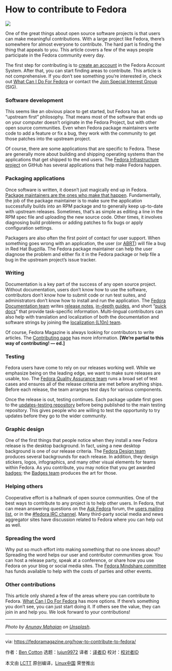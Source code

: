 [#]: collector: (lujun9972)
[#]: translator: ( )
[#]: reviewer: ( )
[#]: publisher: ( )
[#]: url: ( )
[#]: subject: (How to contribute to Fedora)
[#]: via: (https://fedoramagazine.org/how-to-contribute-to-fedora/)
[#]: author: (Ben Cotton https://fedoramagazine.org/author/bcotton/)

How to contribute to Fedora
======

![][1]

One of the great things about open source software projects is that users can make meaningful contributions. With a large project like Fedora, there’s somewhere for almost everyone to contribute. The hard part is finding the thing that appeals to you. This article covers a few of the ways people participate in the Fedora community every day.

The first step for contributing is to [create an account][2] in the Fedora Account System. After that, you can start finding areas to contribute. This article is not comprehensive. If you don’t see something you’re interested in, check out [What Can I Do For Fedora][3] or contact the [Join Special Interest Group][4] (SIG).

### Software development

This seems like an obvious place to get started, but Fedora has an “upstream first” philosophy. That means most of the software that ends up on your computer doesn’t originate in the Fedora Project, but with other open source communities. Even when Fedora package maintainers write code to add a feature or fix a bug, they work with the community to get those patches into the upstream project.

Of course, there are some applications that are specific to Fedora. These are generally more about building and shipping operating systems than the applications that get shipped to the end users. The [Fedora Infrastructure project][5] on GitHub has several applications that help make Fedora happen.

### Packaging applications

Once software is written, it doesn’t just magically end up in Fedora. [Package maintainers are the ones who make that happen][6]. Fundamentally, the job of the package maintainer is to make sure the application successfully builds into an RPM package and to generally keep up-to-date with upstream releases. Sometimes, that’s as simple as editing a line in the RPM spec file and uploading the new source code. Other times, it involves diagnosing build problems or adding patches to fix bugs or apply configuration settings.

Packagers are also often the first point of contact for user support. When something goes wrong with an application, the user (or [ABRT][7]) will file a bug in Red Hat Bugzilla. The Fedora package maintainer can help the user diagnose the problem and either fix it in the Fedora package or help file a bug in the upstream project’s issue tracker.

### Writing

Documentation is a key part of the success of any open source project. Without documentation, users don’t know how to use the software, contributors don’t know how to submit code or run test suites, and administrators don’t know how to install and run the application. The [Fedora Documentation team][8] writes [release notes][9], [in-depth guides][10], and short “[quick docs][11]” that provide task-specific information. Multi-lingual contributors can also help with translation and localization of both the documentation and software strings by joining the [localization (L10n) team][12].

Of course, Fedora Magazine is always looking for contributors to write articles. The [Contributing page][13] has more information. **[We’re partial to this way of contributing! — ed.]**

### Testing

Fedora users have come to rely on our releases working well. While we emphasize being on the leading edge, we want to make sure releases are usable, too. The [Fedora Quality Assurance team][14] runs a broad set of test cases and ensures all of the release criteria are met before anything ships. Before each release, the team arranges test days for various components.

Once the release is out, testing continues. Each package update first goes to the [updates-testing repository][15] before being published to the main testing repository. This gives people who are willing to test the opportunity to try updates before they go to the wider community. 

### Graphic design

One of the first things that people notice when they install a new Fedora release is the desktop background. In fact, using a new desktop background is one of our release criteria. The [Fedora Design team][16] produces several backgrounds for each release. In addition, they design stickers, logos, infographics, and many other visual elements for teams within Fedora. As you contribute, you may notice that you get awarded [badges][17]; the [Badges team][18] produces the art for those.

### Helping others

Cooperative effort is a hallmark of open source communities. One of the best ways to contribute to any project is to help other users. In Fedora, that can mean answering questions on the [Ask Fedora][19] forum, the [users mailing list][20], or in the [#fedora IRC channel][21]. Many third-party social media and news aggregator sites have discussion related to Fedora where you can help out as well.

### Spreading the word

Why put so much effort into making something that no one knows about? Spreading the word helps our user and contributor communities grow. You can host a release party, speak at a conference, or share how you use Fedora on your blog or social media sites. The [Fedora Mindshare committee][22] has funds available to help with the costs of parties and other events.

### Other contributions

This article only shared a few of the areas where you can contribute to Fedora. [What Can I Do For Fedora][3] has more options. If there’s something you don’t see, you can just start doing it. If others see the value, they can join in and help you. We look forward to your contributions!

* * *

_Photo by _[_Anunay Mahajan_][23]_ on [Unsplash][24]_.

--------------------------------------------------------------------------------

via: https://fedoramagazine.org/how-to-contribute-to-fedora/

作者：[Ben Cotton][a]
选题：[lujun9972][b]
译者：[译者ID](https://github.com/译者ID)
校对：[校对者ID](https://github.com/校对者ID)

本文由 [LCTT](https://github.com/LCTT/TranslateProject) 原创编译，[Linux中国](https://linux.cn/) 荣誉推出

[a]: https://fedoramagazine.org/author/bcotton/
[b]: https://github.com/lujun9972
[1]: https://fedoramagazine.org/wp-content/uploads/2019/09/how-to-contribute-816x345.jpg
[2]: https://admin.fedoraproject.org/accounts/user/new
[3]: https://whatcanidoforfedora.org/
[4]: https://fedoraproject.org/wiki/SIGs/Join
[5]: https://github.com/fedora-infra
[6]: https://fedoramagazine.org/day-life-fedora-packager/
[7]: https://abrt.readthedocs.io/en/latest/index.html
[8]: https://docs.fedoraproject.org/en-US/fedora-docs/contributing/
[9]: https://docs.fedoraproject.org/en-US/fedora/f30/release-notes/
[10]: https://docs.fedoraproject.org/en-US/fedora/f30/
[11]: https://docs.fedoraproject.org/en-US/quick-docs/
[12]: https://fedoraproject.org/wiki/L10N
[13]: https://docs.fedoraproject.org/en-US/fedora-magazine/contributing/
[14]: https://fedoraproject.org/wiki/QA
[15]: https://fedoraproject.org/wiki/QA:Updates_Testing
[16]: https://fedoraproject.org/wiki/Design
[17]: https://badges.fedoraproject.org/
[18]: https://fedoraproject.org/wiki/Open_Badges?rd=Badges
[19]: https://ask.fedoraproject.org/
[20]: https://lists.fedoraproject.org/archives/list/users%40lists.fedoraproject.org/
[21]: https://fedoraproject.org/wiki/IRC_support_sig
[22]: https://docs.fedoraproject.org/en-US/mindshare-committee/
[23]: https://unsplash.com/@anunaymahajan?utm_source=unsplash&utm_medium=referral&utm_content=creditCopyText
[24]: https://unsplash.com/s/photos/give?utm_source=unsplash&utm_medium=referral&utm_content=creditCopyText
